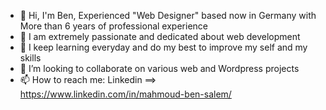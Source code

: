 - 👋 Hi, I'm Ben, Experienced "Web Designer" based now in Germany with More than 6 years of professional experience
- 👀 I am extremely passionate and dedicated about web development 
- 🌱 I keep learning everyday and do my best to improve my self and my skills
- 💞️ I’m looking to collaborate on various web and Wordpress projects 
- 📫 How to reach me: Linkedin ==> https://www.linkedin.com/in/mahmoud-ben-salem/

<!---
BenSalemWP/BenSalemWP is a ✨ special ✨ repository because its `README.md` (this file) appears on your GitHub profile.
You can click the Preview link to take a look at your changes.
--->
